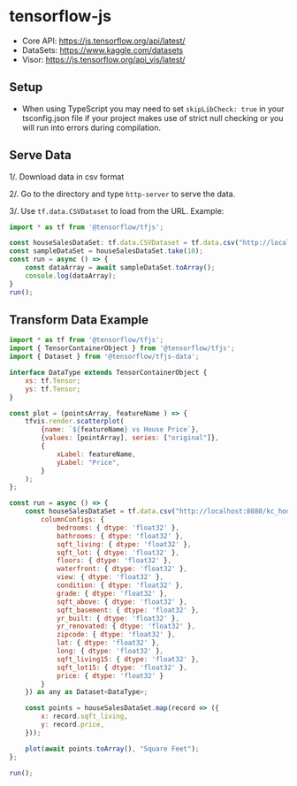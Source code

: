 # tensorflow-js

- Core API: https://js.tensorflow.org/api/latest/
- DataSets: https://www.kaggle.com/datasets
- Visor: https://js.tensorflow.org/api_vis/latest/

## Setup

- When using TypeScript you may need to set `skipLibCheck: true` in your tsconfig.json file if your project makes use of strict null checking or you will run into errors during compilation.

## Serve Data

1/. Download data in csv format

2/. Go to the directory and type `http-server` to serve the data.

3/. Use `tf.data.CSVDataset` to load from the URL. Example:

```javascript
import * as tf from '@tensorflow/tfjs';

const houseSalesDataSet: tf.data.CSVDataset = tf.data.csv("http://localhost:8080/kc_house_data.csv");
const sampleDataSet = houseSalesDataSet.take(10);
const run = async () => {
    const dataArray = await sampleDataSet.toArray();
    console.log(dataArray);
}
run();
```

## Transform Data Example

```javascript
import * as tf from '@tensorflow/tfjs';
import { TensorContainerObject } from '@tensorflow/tfjs';
import { Dataset } from '@tensorflow/tfjs-data';

interface DataType extends TensorContainerObject {
    xs: tf.Tensor;
    ys: tf.Tensor;
}

const plot = (pointsArray, featureName ) => {
    tfvis.render.scatterplot(
        {name: `${featureName} vs House Price`},
        {values: [pointArray], series: ["original"]},
        {
            xLabel: featureName,
            yLabel: "Price",
        }
    );
};

const run = async () => {
    const houseSalesDataSet = tf.data.csv("http://localhost:8080/kc_house_data.csv", {
        columnConfigs: {
            bedrooms: { dtype: 'float32' },
            bathrooms: { dtype: 'float32' },
            sqft_living: { dtype: 'float32' },
            sqft_lot: { dtype: 'float32' },
            floors: { dtype: 'float32' },
            waterfront: { dtype: 'float32' },
            view: { dtype: 'float32' },
            condition: { dtype: 'float32' },
            grade: { dtype: 'float32' },
            sqft_above: { dtype: 'float32' },
            sqft_basement: { dtype: 'float32' },
            yr_built: { dtype: 'float32' },
            yr_renovated: { dtype: 'float32' },
            zipcode: { dtype: 'float32' },
            lat: { dtype: 'float32' },
            long: { dtype: 'float32' },
            sqft_living15: { dtype: 'float32' },
            sqft_lot15: { dtype: 'float32' },
            price: { dtype: 'float32' }
        }
    }) as any as Dataset<DataType>;

    const points = houseSalesDataSet.map(record => ({
        x: record.sqft_living,
        y: record.price,
    }));

    plot(await points.toArray(), "Square Feet");
};

run();
```